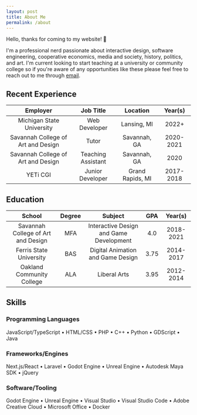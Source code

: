 ```yaml
---
layout: post
title: About Me
permalink: /about
---
```


Hello, thanks for coming to my website! 👋

I'm a professional nerd passionate about interactive design, software engineering, cooperative economics, media and society, history, politics, and art. I'm current looking to start teaching at a university or community college so if you're aware of any opportunities like these please feel free to reach out to me through [email](mailto:devon@buddydude.dev).

## Recent Experience

|              Employer              |      Job Title     |     Location     |  Year(s)  |
|:----------------------------------:|:------------------:|:----------------:|:---------:|
|      Michigan State University     |    Web Developer   |    Lansing, MI   |   2022+   |
| Savannah College of Art and Design |        Tutor       |   Savannah, GA   | 2020-2021 |
| Savannah College of Art and Design | Teaching Assistant |   Savannah, GA   |    2020   |
|              YETi CGI              |  Junior Developer  | Grand Rapids, MI | 2017-2018 |

## Education

|               School               | Degree |                 Subject                 |  GPA |  Year(s)  |
|:----------------------------------:|:------:|:---------------------------------------:|:----:|:---------:|
| Savannah College of Art and Design |   MFA  | Interactive Design and Game Development |  4.0 | 2018-2021 |
|       Ferris State University      |   BAS  |    Digital Animation and Game Design    | 3.75 | 2014-2017 |
|      Oakland Community College     |   ALA  |               Liberal Arts              | 3.95 | 2012-2014 |

## Skills

### Programming Languages

JavaScript/TypeScript • HTML/CSS • PHP • C++ • Python • GDScript • Java

### Frameworks/Engines

Next.js/React • Laravel • Godot Engine • Unreal Engine • Autodesk Maya SDK • jQuery

### Software/Tooling

Godot Engine • Unreal Engine • Visual Studio • Visual Studio Code • Adobe Creative Cloud • Microsoft Office • Docker